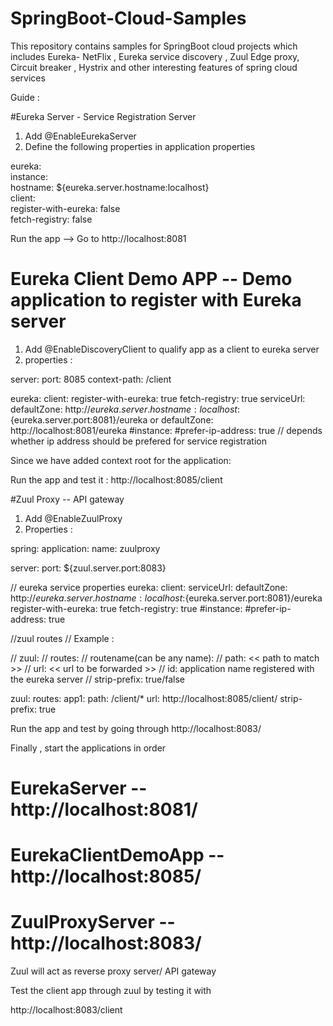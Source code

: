# SpringBoot-Cloud-Samples
This repository contains samples for SpringBoot cloud projects which includes Eureka- NetFlix , Eureka service discovery , Zuul Edge proxy, Circuit breaker , Hystrix  and other interesting features of spring cloud services


Guide :

#Eureka Server - Service Registration Server 

1. Add @EnableEurekaServer 
2. Define the following properties in application properties 

eureka:<br />
  instance:   <br />
    hostname: ${eureka.server.hostname:localhost} <br />
  client:<br />
    register-with-eureka: false <br />
    fetch-registry: false<br />
    

Run the app --> Go to http://localhost:8081 


# Eureka Client Demo APP -- Demo application to register with Eureka server 


1. Add @EnableDiscoveryClient to qualify app as a client to eureka server
2. properties : 

server:
  port: 8085
  context-path: /client

eureka:
  client:
    register-with-eureka: true
    fetch-registry: true
    serviceUrl:
      defaultZone:  http://${eureka.server.hostname:localhost}:${eureka.server.port:8081}/eureka
      or
      defaultZone: http://localhost:8081/eureka 
  #instance:
    #prefer-ip-address: true // depends whether ip address should be prefered for service registration 
    

Since we have added context root for the application: 

Run the app and test it : http://localhost:8085/client 


#Zuul Proxy -- API gateway


1. Add @EnableZuulProxy 
2. Properties : 


spring:
  application:
      name: zuulproxy

server:
  port: ${zuul.server.port:8083}

// eureka service properties 
eureka:
  client:
    serviceUrl:
      defaultZone:  http://${eureka.server.hostname:localhost}:${eureka.server.port:8081}/eureka
    register-with-eureka: true
    fetch-registry: true
  #instance:
    #prefer-ip-address: true

//zuul routes 
// Example :

// zuul:
//  routes:
//      routename(can be any name):
//       path: << path to match >>
//        url: << url to be forwarded >>
//        id: application name registered with the eureka server
//        strip-prefix: true/false 

zuul:
  routes:
    app1:
      path: /client/*
      url: http://localhost:8085/client/
      strip-prefix: true
      
 
 Run the app and test by going through http://localhost:8083/ 
 
 
 
 Finally , start the applications in order 
# EurekaServer  -- http://localhost:8081/
# EurekaClientDemoApp -- http://localhost:8085/
# ZuulProxyServer -- http://localhost:8083/

Zuul will act as reverse proxy server/ API gateway 

Test the client app through zuul by testing it with

http://localhost:8083/client

